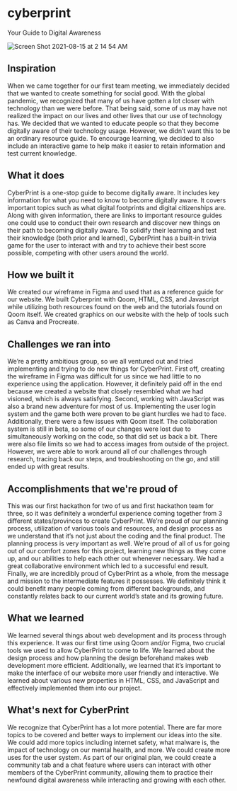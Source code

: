 # cyberprint
Your Guide to Digital Awareness

![Screen Shot 2021-08-15 at 2 14 54 AM](https://user-images.githubusercontent.com/79775384/129470764-ca54480c-6ae4-4fbb-a42a-3b72cb951cb5.png)


## Inspiration
When we came together for our first team meeting, we immediately decided that we wanted to create something for social good. With the global pandemic, we recognized that many of us have gotten a lot closer with technology than we were before. That being said, some of us may have not realized the impact on our lives and other lives that our use of technology has. We decided that we wanted to educate people so that they become digitally aware of their technology usage. However, we didn’t want this to be an ordinary resource guide. To encourage learning, we decided to also include an interactive game to help make it easier to retain information and test current knowledge. 

## What it does
CyberPrint is a one-stop guide to become digitally aware. It includes key information for what you need to know to become digitally aware. It covers important topics such as what digital footprints and digital citizenships are. Along with given information, there are links to important resource guides one could use to conduct their own research and discover new things on their path to becoming digitally aware. To solidify their learning and test their knowledge (both prior and learned), CyberPrint has a built-in trivia game for the user to interact with and try to achieve their best score possible, competing with other users around the world.

## How we built it
We created our wireframe in Figma and used that as a reference guide for our website. We built Cyberprint with Qoom, HTML, CSS, and Javascript while utilizing both resources found on the web and the tutorials found on Qoom itself. We created graphics on our website with the help of tools such as Canva and Procreate. 

## Challenges we ran into
We’re a pretty ambitious group, so we all ventured out and tried implementing and trying to do new things for CyberPrint. First off, creating the wireframe in Figma was difficult for us since we had little to no experience using the application. However, it definitely paid off in the end because we created a website that closely resembled what we had visioned, which is always satisfying. Second, working with JavaScript was also a brand new adventure for most of us. Implementing the user login system and the game both were proven to be giant hurdles we had to face. Additionally, there were a few issues with Qoom itself. The collaboration system is still in beta, so some of our changes were lost due to simultaneously working on the code, so that did set us back a bit. There were also file limits so we had to access images from outside of the project. However, we were able to work around all of our challenges through research, tracing back our steps, and troubleshooting on the go, and still ended up with great results.

## Accomplishments that we're proud of
This was our first hackathon for two of us and first hackathon team for three, so it was definitely a wonderful experience coming together from 3 different states/provinces to create CyberPrint. We’re proud of our planning process, utilization of various tools and resources, and design process as we understand that it’s not just about the coding and the final product. The planning process is very important as well. We’re proud of all of us for going out of our comfort zones for this project, learning new things as they come up, and our abilities to help each other out whenever necessary. We had a great collaborative environment which led to a successful end result. Finally, we are incredibly proud of CyberPrint as a whole, from the message and mission to the intermediate features it possesses. We definitely think it could benefit many people coming from different backgrounds, and constantly relates back to our current world’s state and its growing future.

## What we learned
We learned several things about web development and its process through this experience. It was our first time using Qoom and/or Figma, two crucial tools we used to allow CyberPrint to come to life. We learned about the design process and how planning the design beforehand makes web development more efficient. Additionally, we learned that it’s important to make the interface of our website more user friendly and interactive. We learned about various new properties in HTML, CSS, and JavaScript and effectively implemented them into our project.

## What's next for CyberPrint
We recognize that CyberPrint has a lot more potential. There are far more topics to be covered and better ways to implement our ideas into the site. We could add more topics including internet safety, what malware is, the impact of technology on our mental health, and more. We could create more uses for the user system. As part of our original plan, we could create a community tab and a chat feature where users can interact with other members of the CyberPrint community, allowing them to practice their newfound digital awareness while interacting and growing with each other.


